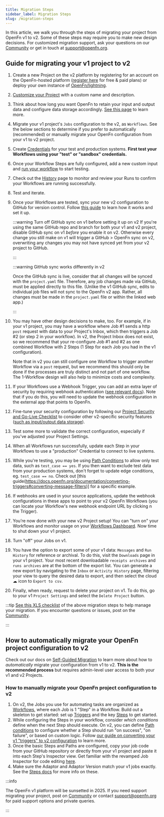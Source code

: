 ```yaml
---
title: Migration Steps
sidebar_label: Migration Steps
slug: /migration-steps
---
```


In this article, we walk you through the steps of migrating your project from
OpenFn v1 to v2. Some of these steps may require you to make new design
decisions. For customized migration support, ask your questions on our
[Community](https://.community.openfn.org) or get in touch at
[support@openfn.org](mailto://support@openfn.org).

## Guide for migrating your v1 project to v2

1. Create a new Project on the v2 platform by registering for an account on the
   OpenFn-hosted platform ([register here](https://www.openfn.org/pricing) for
   free & paid plans) or deploy your own instance of
   [OpenFn/lightning](https://github.com/OpenFn/lightning).
2. [Customize your Project](../manage-projects/platform-mgmt.md) with a custom
   name and description.
3. Think about how long you want OpenFn to retain your input and output data and
   configure data storage accordingly.
   [See this page](../manage-projects/io-data-storage.md) to learn more.
4. Migrate your v1 project's `Jobs` configuration to the v2, as `Workflows`. See
   the below sections to determine if you prefer to automatically (recommended)
   or manually migrate your OpenFn configuration from your v1 to v2 project.
5. Create [Credentials](../build/credentials.md) for your test and production
   systems. **First test your Workflows using your "test" or "sandbox"
   credentials.**
6. Once your Workflow Steps are fully configured, add a new custom input and
   [run your workflow](../build/steps/step-editor.md) to start testing.
7. Check out the [History](../monitor-history/activity-history.md) page to
   monitor and review your Runs to confirm your Workflows are running
   successfully.
8. Test and iterate.
9. Once your Workflows are tested, sync your new v2 configuration to GitHub for
   version control. Follow [this guide](../manage-projects/link-to-gh.md) to
   learn how it works and set it up.

   :::warning Turn off GitHub sync on v1 before setting it up on v2 If you're
   using the same GitHub repo and branch for both your v1 and v2 project,
   disable GitHub sync on v1 _before_ you enable it on v2. Otherwise every
   change you still make on v1 will trigger a GitHub > OpenFn sync on v2,
   overwriting any changes you may not have synced yet from your v2 project to GitHub.

   :::

   :::warning GitHub sync works differently in v2

   Once the GitHub sync is live, consider that all changes will be synced with
   the `project.yaml` file. Therefore, any job changes made via GitHub, must be
   applied directly to this file. (Unlike the v1 GitHub sync, edits to
   individual job files will not sync to the OpenFn v2 app. Rather, all changes
   must be made in the `project.yaml` file or within the linked web app.)

   :::

10. You may have other design decisions to make, too. For example, if in your v1
    project, you may have a workflow where Job #1 sends a http `post` request
    with data to your Project's Inbox, which then triggers a Job #2 (or step 2
    in your workflow). In v2, the Project Inbox does not exist, so we recommend
    that your re-configure Job #1 and #2 as one combined Workflow with 2 Steps
    (1 Step for each Job you had in the v1 configuration).

    Note that in v2 you can still configure one Workflow to trigger another
    Workflow via a `post` request, but we recommend this should only be done if
    the processes are truly distinct and not part of one workflow. The
    1-Workflow design will also help to minimize costs and complexity.

11. If your Workflows use a Webhook Trigger, you can add an extra layer of
    security by requiring webhook authentication
    ([see relevant docs](../manage-projects/webhook-auth.md)). Note that if you
    do this, you will need to update the webhook configuration in the external
    app that points to OpenFn.
12. Fine-tune your security configuration by following our
    [Project Security and Go-Live Checklist](https://docs.google.com/document/d/1XtiiKszeK5MAltPyqvlL4KCjkHC87YYlX8OPh6fZn4c/edit?usp=sharing)
    to consider other v2-specific security features
    ([such as input/output data storage](docs/manage-projects/io-data-storage.md)).
13. Test some more to validate the correct configuration, especially if you've
    adjusted your Project Settings.
14. When all Workflows run successfully, update each Step in your Workflows to
    use a "production" Credential to connect to live systems.
15. While you're testing, you may be using [Path Conditions](../build/paths.md)
    to allow only test data, such as `test_case == yes`. If you then want to
    exclude test data from your production systems, don't forget to update edge
    conditions, eg. `test_case == no`. Check out [this
    guide(https://docs.openfn.org/documentation/converting-triggers#converting-message-filters)]
    for a specific example.
16. If webhooks are used in your source applications, update the webhook
    configurations in these apps to point to your v2 OpenFn Workflows (you can
    locate your Workflow's new webhook endpoint URL by clicking n the Trigger).
17. You’re now done with your new v2 Project setup! You can "turn on" your
    Workflows and monitor usage on your
    [Workflows Dashboard](../manage-projects/workflow-dashboard.md). Now time to
    shut down your v1 project.
18. Turn "off" your Jobs on v1.
19. You have the option to export some of your v1 data: `Messages` and
    `Run History` for reference or archival. To do this, visit the `Downloads`
    page in your v1 project. Your most recent downloadable `receipts archives`
    and `runs archives` are at the bottom of the export list. You can generate a
    new export by navigating to the `Inbox` or `Activity History` page,
    filtering your view to query the desired data to export, and then select the
    cloud ☁ icon to `Export to csv`.
20. Finally, when ready, request to delete your project on v1. To do this, go to
    your v1 `Project Settings` and select the `Delete Project` button.

:::tip
[See this XLS checklist](https://docs.google.com/spreadsheets/d/1pTw5_PZ0RNad-haqw_ydel5ka4ezSxcfF71un7Sga5I/edit?usp=sharing)
of the above migration steps to help manage your migration. If you encounter
questions or issues, post on the [Community](https://community.openfn.org).

:::

## How to automatically migrate your OpenFn project configuration to v2

Check out our docs on
[Self-Guided Migration](../migration/automated-migration.md) to learn more about
how to _automatically_ migrate your configuration from v1 to v2. **This is the
recommended process** but requires admin-level user access to both your v1 and
v2 Projects.

### How to manually migrate your OpenFn project configuration to v2

1. On v2, the Jobs you use for automating tasks are organized as
   [Workflows](../tutorials/tutorial.md), where each Job is 1 "Step" in a
   Workflow. Build out a skeleton to get started: set up
   [Triggers](../build/triggers.md) and the key
   [Steps](https://docs.openfn.org/documentation/build/steps) to get started.
2. While configuring the Steps in your workflow, consider _which conditions_
   define when the next Step should execute. On v2, you can define
   [Path conditions](https://docs.openfn.org/documentation/build/paths) to
   configure whether a Step should run "on success", "on failure", or based on
   custom logic. Follow
   [our guide on converting your v1 "triggers" to v2 configuration](../migration/converting-triggers.md)
   to learn more.
3. Once the basic Steps and Paths are configured, copy your job code from your
   GitHub repository or directly from your v1 project and paste it into each
   Step's Inspector view. Get familiar with the revamped Job Inspector for code
   editing [here](../build/steps/step-editor.md).
4. Make sure the Adaptor and Adaptor Version match your v1 jobs exactly. See the
   [Steps docs](../build/steps/step-editor.md) for more info on these.

:::info

The OpenFn v1 platform will be sunsetted in 2025. If you need support migrating
your project, post on [Community](https://community.openfn.org) or contact
[support@openfn.org](mailto://support@openfn.org) for paid support options and
private queries.

:::

